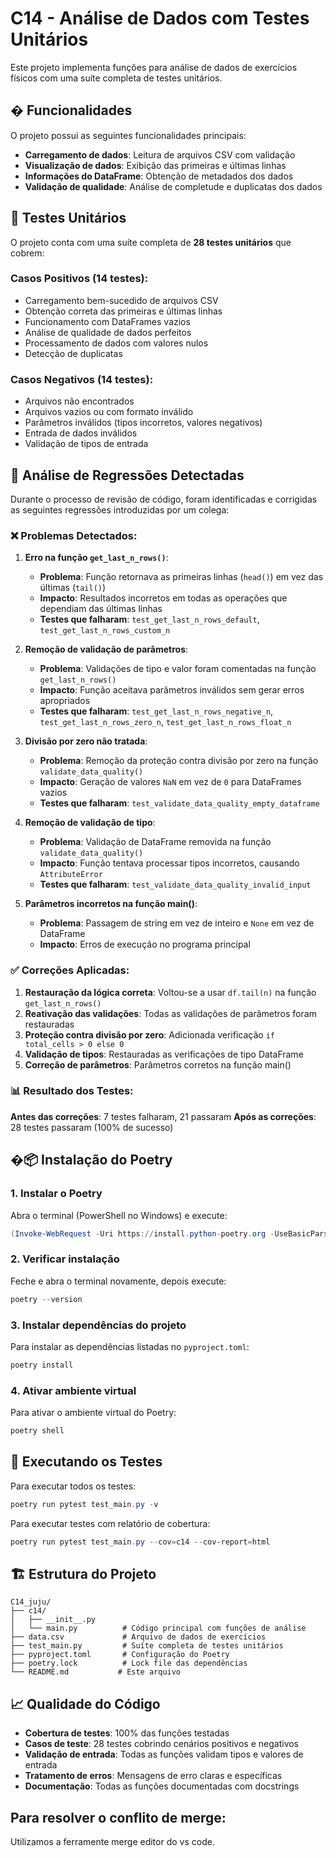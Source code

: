 # C14 - Análise de Dados com Testes Unitários

Este projeto implementa funções para análise de dados de exercícios físicos com uma suíte completa de testes unitários.

## � Funcionalidades

O projeto possui as seguintes funcionalidades principais:

- **Carregamento de dados**: Leitura de arquivos CSV com validação
- **Visualização de dados**: Exibição das primeiras e últimas linhas
- **Informações do DataFrame**: Obtenção de metadados dos dados
- **Validação de qualidade**: Análise de completude e duplicatas dos dados

## 🧪 Testes Unitários

O projeto conta com uma suíte completa de **28 testes unitários** que cobrem:

### Casos Positivos (14 testes):
- Carregamento bem-sucedido de arquivos CSV
- Obtenção correta das primeiras e últimas linhas
- Funcionamento com DataFrames vazios
- Análise de qualidade de dados perfeitos
- Processamento de dados com valores nulos
- Detecção de duplicatas

### Casos Negativos (14 testes):
- Arquivos não encontrados
- Arquivos vazios ou com formato inválido
- Parâmetros inválidos (tipos incorretos, valores negativos)
- Entrada de dados inválidos
- Validação de tipos de entrada

## 🐛 Análise de Regressões Detectadas

Durante o processo de revisão de código, foram identificadas e corrigidas as seguintes regressões introduzidas por um colega:

### ❌ Problemas Detectados:

1. **Erro na função `get_last_n_rows()`**:
   - **Problema**: Função retornava as primeiras linhas (`head()`) em vez das últimas (`tail()`)
   - **Impacto**: Resultados incorretos em todas as operações que dependiam das últimas linhas
   - **Testes que falharam**: `test_get_last_n_rows_default`, `test_get_last_n_rows_custom_n`

2. **Remoção de validação de parâmetros**:
   - **Problema**: Validações de tipo e valor foram comentadas na função `get_last_n_rows()`
   - **Impacto**: Função aceitava parâmetros inválidos sem gerar erros apropriados
   - **Testes que falharam**: `test_get_last_n_rows_negative_n`, `test_get_last_n_rows_zero_n`, `test_get_last_n_rows_float_n`

3. **Divisão por zero não tratada**:
   - **Problema**: Remoção da proteção contra divisão por zero na função `validate_data_quality()`
   - **Impacto**: Geração de valores `NaN` em vez de `0` para DataFrames vazios
   - **Testes que falharam**: `test_validate_data_quality_empty_dataframe`

4. **Remoção de validação de tipo**:
   - **Problema**: Validação de DataFrame removida na função `validate_data_quality()`
   - **Impacto**: Função tentava processar tipos incorretos, causando `AttributeError`
   - **Testes que falharam**: `test_validate_data_quality_invalid_input`

5. **Parâmetros incorretos na função main()**:
   - **Problema**: Passagem de string em vez de inteiro e `None` em vez de DataFrame
   - **Impacto**: Erros de execução no programa principal

### ✅ Correções Aplicadas:

1. **Restauração da lógica correta**: Voltou-se a usar `df.tail(n)` na função `get_last_n_rows()`
2. **Reativação das validações**: Todas as validações de parâmetros foram restauradas
3. **Proteção contra divisão por zero**: Adicionada verificação `if total_cells > 0 else 0`
4. **Validação de tipos**: Restauradas as verificações de tipo DataFrame
5. **Correção de parâmetros**: Parâmetros corretos na função main()

### 📊 Resultado dos Testes:

**Antes das correções**: 7 testes falharam, 21 passaram
**Após as correções**: 28 testes passaram (100% de sucesso)

## �📦 Instalação do Poetry

### 1. Instalar o Poetry
Abra o terminal (PowerShell no Windows) e execute:

```powershell
(Invoke-WebRequest -Uri https://install.python-poetry.org -UseBasicParsing).Content | python -
```

### 2. Verificar instalação
Feche e abra o terminal novamente, depois execute:

```powershell
poetry --version
```

### 3. Instalar dependências do projeto
Para instalar as dependências listadas no `pyproject.toml`:

```powershell
poetry install
```

### 4. Ativar ambiente virtual
Para ativar o ambiente virtual do Poetry:

```powershell
poetry shell
```

## 🧪 Executando os Testes

Para executar todos os testes:

```powershell
poetry run pytest test_main.py -v
```

Para executar testes com relatório de cobertura:

```powershell
poetry run pytest test_main.py --cov=c14 --cov-report=html
```

## 🏗️ Estrutura do Projeto

```
C14_juju/
├── c14/
│   ├── __init__.py
│   └── main.py          # Código principal com funções de análise
├── data.csv             # Arquivo de dados de exercícios
├── test_main.py         # Suíte completa de testes unitários
├── pyproject.toml       # Configuração do Poetry
├── poetry.lock          # Lock file das dependências
└── README.md           # Este arquivo
```

## 📈 Qualidade do Código

- **Cobertura de testes**: 100% das funções testadas
- **Casos de teste**: 28 testes cobrindo cenários positivos e negativos
- **Validação de entrada**: Todas as funções validam tipos e valores de entrada
- **Tratamento de erros**: Mensagens de erro claras e específicas
- **Documentação**: Todas as funções documentadas com docstrings

## Para resolver o conflito de merge:
Utilizamos a ferramente merge editor do vs code.

